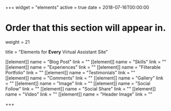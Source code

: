 +++
widget = "elements"
active = true
date = 2018-07-16T00:00:00

# Order that this section will appear in.
weight = 21

title = "Elements for **Every** Virtual Assistant Site"

[[element]]
  name = "Blog Post"
  link = ""
[[element]]
  name = "Skills"
  link = ""
[[element]]
  name = "Experiences"
  link = ""
[[element]]
  name = "Filterable Portfolio"
  link = ""
[[element]]
  name = "Testimonials"
  link = ""  
[[element]]
  name = "Comments"
  link = ""
[[element]]
  name = "Gallery"
  link = ""
[[element]]
  name = "Image"
  link = ""
[[element]]
  name = "Social Follow"
  link = ""
[[element]]
  name = "Social Share"
  link = ""
[[element]]
  name = "Video"
  link = ""
[[element]]
  name = "Header Image"
  link = ""

+++

